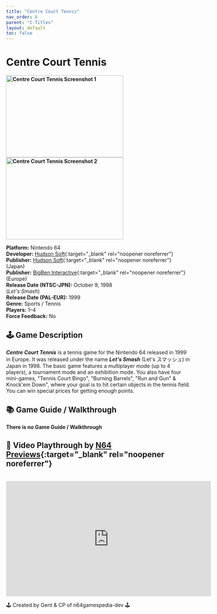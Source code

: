 ```yaml
---
title: "Centre Court Tennis"
nav_order: 6
parent: "C-Titles"
layout: default
toc: false
---
```


# Centre Court Tennis
<b>
<img src="https://images.launchbox-app.com/d9d192e1-a1b7-4d0c-b87d-18bdefc9d08d.jpg" alt="Centre Court Tennis Screenshot 1" style="object-fit:cover;width:320px;height:224px"/>
<img src="https://images.launchbox-app.com/086bbfcd-0e11-4605-b89a-5208f09962c2.png" alt="Centre Court Tennis Screenshot 2" style="object-fit:cover;width:320px;height:224px"/>
</b>

**Platform:** Nintendo 64  
**Developer:** [Hudson Soft](https://en.wikipedia.org/wiki/Hudson_Soft){:target="_blank" rel="noopener noreferrer"}  
**Publisher:** [Hudson Soft](https://en.wikipedia.org/wiki/Hudson_Soft){:target="_blank" rel="noopener noreferrer"} (Japan)  
**Publisher:** [BigBen Interactive](https://en.wikipedia.org/wiki/BigBen_Interactive){:target="_blank" rel="noopener noreferrer"} (Europe)  
**Release Date (NTSC-JPN):** October 9, 1998  
(*Let's Smash*)  
**Release Date (PAL-EUR):** 1999  
**Genre:** Sports / Tennis  
**Players:** 1–4  
**Force Feedback:** No  

## 🕹️ Game Description
<em><strong>Centre Court Tennis</strong></em> is a tennis game for the Nintendo 64 released in 1999 in Europe. It was released under the name <em><strong>Let's Smash</strong></em> (Let's スマッシュ) in Japan in 1998. The basic game features a multiplayer mode (up to 4 players), a tournament mode and an exhibition mode. You also have four mini-games, "Tennis Court Bingo", "Burning Barrels", "Run and Gun" & Knock'em Down", where your goal is to hit certain objects in the tennis field. You can win special prices for getting enough points.

## 📚 Game Guide / Walkthrough  
**There is no Game Guide / Walkthrough**

## 🎥 Video Playthrough by [N64 Previews](https://www.youtube.com/channel/UCBMuzqWDTcvPeEHaFYgfavQ){:target="_blank" rel="noopener noreferrer"}  
<br />
<iframe width="560" height="315" src="https://www.youtube.com/embed/DY_PmGYkMHE" title="Centre Court Tennis Gameplay" frameborder="0" allowfullscreen></iframe>

🕹️ Created by Gent & CP of n64gamespedia-dev 🕹️

<!-- Vault Format: n64gamespedia-dev -->
<!-- Protocol Source: _vault-specs/format-protocol.md -->
